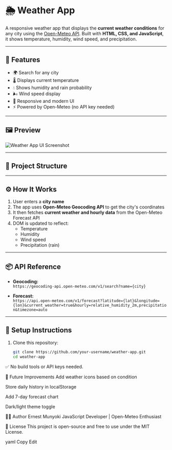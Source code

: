 # 🌦️ Weather App

A responsive weather app that displays the **current weather conditions** for any city using the [Open-Meteo API](https://open-meteo.com/). Built with **HTML, CSS, and JavaScript**, it shows temperature, humidity, wind speed, and precipitation.

---

## 🚀 Features

- 🌍 Search for any city
- 🌡️ Displays current temperature
- 💧 Shows humidity and rain probability
- 🌬️ Wind speed display
- 📱 Responsive and modern UI
- ⚡ Powered by Open-Meteo (no API key needed)

---

## 🖼️ Preview

![Weather App UI Screenshot](./assets/preview.png)

---

## 📁 Project Structure


---

## ⚙️ How It Works

1. User enters a **city name**
2. The app uses **Open-Meteo Geocoding API** to get the city's coordinates
3. It then fetches **current weather and hourly data** from the Open-Meteo Forecast API
4. DOM is updated to reflect:
   - Temperature
   - Humidity
   - Wind speed
   - Precipitation (rain)

---

## 📦 API Reference

- **Geocoding:**  
  `https://geocoding-api.open-meteo.com/v1/search?name={city}`

- **Forecast:**  
  `https://api.open-meteo.com/v1/forecast?latitude={lat}&longitude={lon}&current_weather=true&hourly=relative_humidity_2m,precipitation&timezone=auto`

---

## 🔧 Setup Instructions

1. Clone this repository:
   ```bash
   git clone https://github.com/your-username/weather-app.git
   cd weather-app

✅ No build tools or API keys needed.




🧠 Future Improvements
 Add weather icons based on condition

 Store daily history in localStorage

 Add 7-day forecast chart

 Dark/light theme toggle




👨‍💻 Author
Ernest Munyoki
JavaScript Developer | Open-Meteo Enthusiast




📄 License
This project is open-source and free to use under the MIT License.

yaml
Copy
Edit
